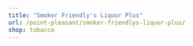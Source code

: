 ```yaml
---
title: "Smoker Friendly's Liquor Plus"
url: /point-pleasant/smoker-friendlys-liquor-plus/
shop: tobacco
---
```

